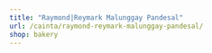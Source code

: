 ```yaml
---
title: "Raymond|Reymark Malunggay Pandesal"
url: /cainta/raymond-reymark-malunggay-pandesal/
shop: bakery
---
```

